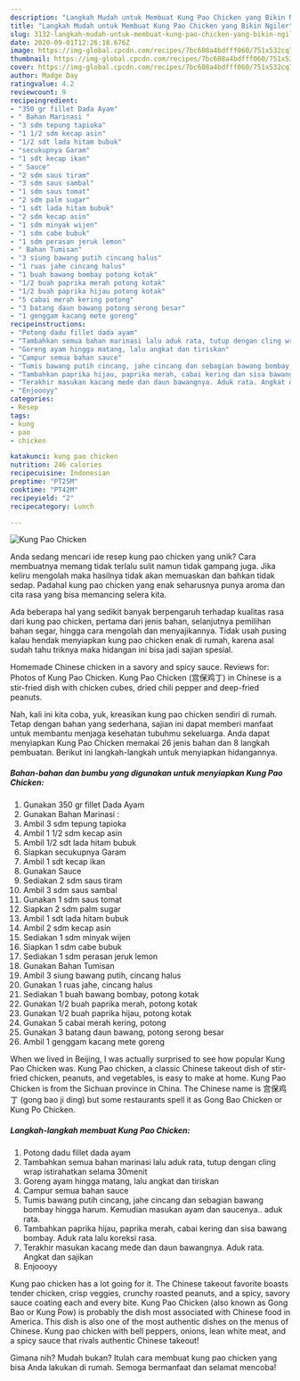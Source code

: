 ```yaml
---
description: "Langkah Mudah untuk Membuat Kung Pao Chicken yang Bikin Ngiler"
title: "Langkah Mudah untuk Membuat Kung Pao Chicken yang Bikin Ngiler"
slug: 3132-langkah-mudah-untuk-membuat-kung-pao-chicken-yang-bikin-ngiler
date: 2020-09-01T12:26:18.676Z
image: https://img-global.cpcdn.com/recipes/7bc608a4bdfff060/751x532cq70/kung-pao-chicken-foto-resep-utama.jpg
thumbnail: https://img-global.cpcdn.com/recipes/7bc608a4bdfff060/751x532cq70/kung-pao-chicken-foto-resep-utama.jpg
cover: https://img-global.cpcdn.com/recipes/7bc608a4bdfff060/751x532cq70/kung-pao-chicken-foto-resep-utama.jpg
author: Madge Day
ratingvalue: 4.2
reviewcount: 9
recipeingredient:
- "350 gr fillet Dada Ayam"
- " Bahan Marinasi "
- "3 sdm tepung tapioka"
- "1 1/2 sdm kecap asin"
- "1/2 sdt lada hitam bubuk"
- "secukupnya Garam"
- "1 sdt kecap ikan"
- " Sauce"
- "2 sdm saus tiram"
- "3 sdm saus sambal"
- "1 sdm saus tomat"
- "2 sdm palm sugar"
- "1 sdt lada hitam bubuk"
- "2 sdm kecap asin"
- "1 sdm minyak wijen"
- "1 sdm cabe bubuk"
- "1 sdm perasan jeruk lemon"
- " Bahan Tumisan"
- "3 siung bawang putih cincang halus"
- "1 ruas jahe cincang halus"
- "1 buah bawang bombay potong kotak"
- "1/2 buah paprika merah potong kotak"
- "1/2 buah paprika hijau potong kotak"
- "5 cabai merah kering potong"
- "3 batang daun bawang potong serong besar"
- "1 genggam kacang mete goreng"
recipeinstructions:
- "Potong dadu fillet dada ayam"
- "Tambahkan semua bahan marinasi lalu aduk rata, tutup dengan cling wrap istirahatkan selama 30menit"
- "Goreng ayam hingga matang, lalu angkat dan tiriskan"
- "Campur semua bahan sauce"
- "Tumis bawang putih cincang, jahe cincang dan sebagian bawang bombay hingga harum. Kemudian masukan ayam dan saucenya.. aduk rata."
- "Tambahkan paprika hijau, paprika merah, cabai kering dan sisa bawang bombay. Aduk rata lalu koreksi rasa."
- "Terakhir masukan kacang mede dan daun bawangnya. Aduk rata. Angkat dan sajikan"
- "Enjoooyy"
categories:
- Resep
tags:
- kung
- pao
- chicken

katakunci: kung pao chicken 
nutrition: 246 calories
recipecuisine: Indonesian
preptime: "PT25M"
cooktime: "PT42M"
recipeyield: "2"
recipecategory: Lunch

---
```



![Kung Pao Chicken](https://img-global.cpcdn.com/recipes/7bc608a4bdfff060/751x532cq70/kung-pao-chicken-foto-resep-utama.jpg)

Anda sedang mencari ide resep kung pao chicken yang unik? Cara membuatnya memang tidak terlalu sulit namun tidak gampang juga. Jika keliru mengolah maka hasilnya tidak akan memuaskan dan bahkan tidak sedap. Padahal kung pao chicken yang enak seharusnya punya aroma dan cita rasa yang bisa memancing selera kita.

Ada beberapa hal yang sedikit banyak berpengaruh terhadap kualitas rasa dari kung pao chicken, pertama dari jenis bahan, selanjutnya pemilihan bahan segar, hingga cara mengolah dan menyajikannya. Tidak usah pusing kalau hendak menyiapkan kung pao chicken enak di rumah, karena asal sudah tahu triknya maka hidangan ini bisa jadi sajian spesial.

Homemade Chinese chicken in a savory and spicy sauce. Reviews for: Photos of Kung Pao Chicken. Kung Pao Chicken (宫保鸡丁) in Chinese is a stir-fried dish with chicken cubes, dried chili pepper and deep-fried peanuts.


Nah, kali ini kita coba, yuk, kreasikan kung pao chicken sendiri di rumah. Tetap dengan bahan yang sederhana, sajian ini dapat memberi manfaat untuk membantu menjaga kesehatan tubuhmu sekeluarga. Anda dapat menyiapkan Kung Pao Chicken memakai 26 jenis bahan dan 8 langkah pembuatan. Berikut ini langkah-langkah untuk menyiapkan hidangannya.

<!--inarticleads1-->

##### Bahan-bahan dan bumbu yang digunakan untuk menyiapkan Kung Pao Chicken:

1. Gunakan 350 gr fillet Dada Ayam
1. Gunakan  Bahan Marinasi :
1. Ambil 3 sdm tepung tapioka
1. Ambil 1 1/2 sdm kecap asin
1. Ambil 1/2 sdt lada hitam bubuk
1. Siapkan secukupnya Garam
1. Ambil 1 sdt kecap ikan
1. Gunakan  Sauce
1. Sediakan 2 sdm saus tiram
1. Ambil 3 sdm saus sambal
1. Gunakan 1 sdm saus tomat
1. Siapkan 2 sdm palm sugar
1. Ambil 1 sdt lada hitam bubuk
1. Ambil 2 sdm kecap asin
1. Sediakan 1 sdm minyak wijen
1. Siapkan 1 sdm cabe bubuk
1. Sediakan 1 sdm perasan jeruk lemon
1. Gunakan  Bahan Tumisan
1. Ambil 3 siung bawang putih, cincang halus
1. Gunakan 1 ruas jahe, cincang halus
1. Sediakan 1 buah bawang bombay, potong kotak
1. Gunakan 1/2 buah paprika merah, potong kotak
1. Gunakan 1/2 buah paprika hijau, potong kotak
1. Gunakan 5 cabai merah kering, potong
1. Gunakan 3 batang daun bawang, potong serong besar
1. Ambil 1 genggam kacang mete goreng


When we lived in Beijing, I was actually surprised to see how popular Kung Pao Chicken was. Kung Pao chicken, a classic Chinese takeout dish of stir-fried chicken, peanuts, and vegetables, is easy to make at home. Kung Pao Chicken is from the Sichuan province in China. The Chinese name is 宫保鸡丁 (gong bao ji ding) but some restaurants spell it as Gong Bao Chicken or Kung Po Chicken. 

<!--inarticleads2-->

##### Langkah-langkah membuat Kung Pao Chicken:

1. Potong dadu fillet dada ayam
1. Tambahkan semua bahan marinasi lalu aduk rata, tutup dengan cling wrap istirahatkan selama 30menit
1. Goreng ayam hingga matang, lalu angkat dan tiriskan
1. Campur semua bahan sauce
1. Tumis bawang putih cincang, jahe cincang dan sebagian bawang bombay hingga harum. Kemudian masukan ayam dan saucenya.. aduk rata.
1. Tambahkan paprika hijau, paprika merah, cabai kering dan sisa bawang bombay. Aduk rata lalu koreksi rasa.
1. Terakhir masukan kacang mede dan daun bawangnya. Aduk rata. Angkat dan sajikan
1. Enjoooyy


Kung pao chicken has a lot going for it. The Chinese takeout favorite boasts tender chicken, crisp veggies, crunchy roasted peanuts, and a spicy, savory sauce coating each and every bite. Kung Pao Chicken (also known as Gong Bao or Kung Pow) is probably the dish most associated with Chinese food in America. This dish is also one of the most authentic dishes on the menus of Chinese. Kung pao chicken with bell peppers, onions, lean white meat, and a spicy sauce that rivals authentic Chinese takeout! 

Gimana nih? Mudah bukan? Itulah cara membuat kung pao chicken yang bisa Anda lakukan di rumah. Semoga bermanfaat dan selamat mencoba!
